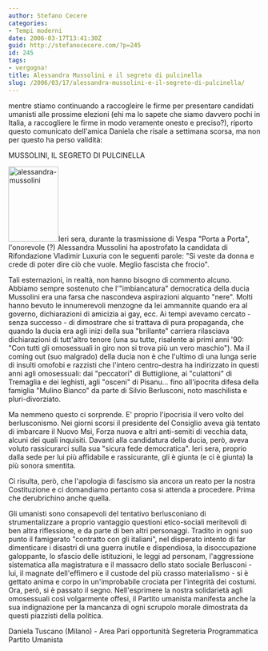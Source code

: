 ```yaml
---
author: Stefano Cecere
categories:
- Tempi moderni
date: 2006-03-17T13:41:30Z
guid: http://stefanocecere.com/?p=245
id: 245
tags:
- vergogna!
title: Alessandra Mussolini e il segreto di pulcinella
slug: /2006/03/17/alessandra-mussolini-e-il-segreto-di-pulcinella/
---
```


mentre stiamo continuando a raccogleire le firme per presentare candidati umanisti alle prossime elezioni (ehi ma lo sapete che siamo davvero pochi in Italia, a raccogliere le firme in modo veramente onesto e preciso?), riporto questo comunicato dell'amica Daniela che risale a settimana scorsa, ma non per questo ha perso validità:

MUSSOLINI, IL SEGRETO DI PULCINELLA

<img src="http://stefanocecere.com/wp-content/uploads/sites/3/2006/03/alessandra-mussolini.jpg" alt="alessandra-mussolini" width="100" height="150" class="alignleft size-full wp-image-5476" />Ieri sera, durante la trasmissione di Vespa "Porta a Porta", l'onorevole (?) Alessandra Mussolini ha apostrofato la candidata di Rifondazione Vladimir Luxuria con le seguenti parole: "Si veste da donna e crede di poter dire ciò che vuole. Meglio fascista che frocio".
  
Tali esternazioni, in realtà, non hanno bisogno di commento alcuno. Abbiamo sempre sostenuto che l'"imbiancatura" democratica della ducia Mussolini era una farsa che nascondeva aspirazioni alquanto "nere". Molti hanno bevuto le innumerevoli menzogne da lei ammannite quando era al governo, dichiarazioni di amicizia ai gay, ecc. Ai tempi avevamo cercato - senza successo - di dimostrare che si trattava di pura propaganda, che quando la ducia era agli inizi della sua "brillante" carriera rilasciava dichiarazioni di tutt'altro tenore (una su tutte, risalente ai primi anni '90: "Con tutti gli omosessuali in giro non si trova più un vero maschio"). Ma il coming out (suo malgrado) della ducia non è che l'ultimo di una lunga serie di insulti omofobi e razzisti che l'intero centro-destra ha indirizzato in questi anni agli omosessuali: dai "peccatori" di Buttiglione, ai "culattoni" di Tremaglia e dei leghisti, agli "osceni" di Pisanu… fino all'ipocrita difesa della famiglia "Mulino Bianco" da parte di Silvio Berlusconi, noto maschilista e pluri-divorziato.
  
Ma nemmeno questo ci sorprende. E' proprio l'ipocrisia il vero volto del berlusconismo. Nei giorni scorsi il presidente del Consiglio aveva già tentato di imbarcare il Nuovo Msi, Forza nuova e altri anti-semiti di vecchia data, alcuni dei quali inquisiti. Davanti alla candidatura della ducia, però, aveva voluto rassicurarci sulla sua "sicura fede democratica". Ieri sera, proprio dalla sede per lui più affidabile e rassicurante, gli è giunta (e ci è giunta) la più sonora smentita.
  
Ci risulta, però, che l'apologia di fascismo sia ancora un reato per la nostra Costituzione e ci domandiamo pertanto cosa si attenda a procedere. Prima che derubrichino anche quella.
  
Gli umanisti sono consapevoli del tentativo berlusconiano di strumentalizzare a proprio vantaggio questioni etico-sociali meritevoli di ben altra riflessione, e da parte di ben altri personaggi. Tradito in ogni suo punto il famigerato "contratto con gli italiani", nel disperato intento di far dimenticare i disastri di una guerra inutile e dispendiosa, la disoccupazione galoppante, lo sfascio delle istituzioni, le leggi ad personam, l'aggressione sistematica alla magistratura e il massacro dello stato sociale Berlusconi - lui, il magnate dell'effimero e il custode del più crasso materialismo - si è gettato anima e corpo in un'improbabile crociata per l'integrità dei costumi. Ora, però, si è passato il segno. Nell'esprimere la nostra solidarietà agli omosessuali così volgarmente offesi, il Partito umanista manifesta anche la sua indignazione per la mancanza di ogni scrupolo morale dimostrata da questi piazzisti della politica.

Daniela Tuscano (Milano) - Area Pari opportunità Segreteria Programmatica Partito Umanista